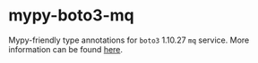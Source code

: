 # mypy-boto3-mq

Mypy-friendly type annotations for `boto3` 1.10.27 `mq` service.
More information can be found [here](https://github.com/vemel/mypy_boto3).
